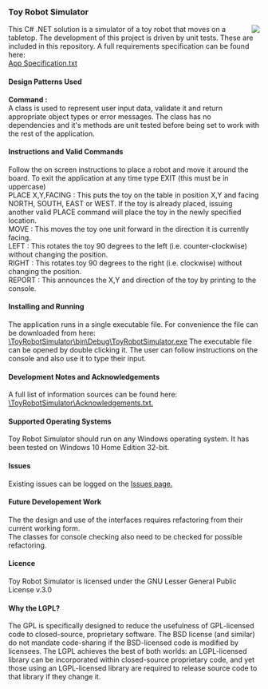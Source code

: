 <h3>Toy Robot Simulator</h3>
<img src = "https://github.com/jeff1978/Toy-Robot-Simulator/blob/master/robot.jpg" align = right>
This C# .NET solution is a simulator of a toy robot that moves on a tabletop. The development of this project is driven by unit tests. These are included in this repository. A full requirements specification can be found here:<br><a href = "https://github.com/jeff1978/Toy-Robot-Simulator/blob/master/ToyRobotSimulator/App%20Specification.txt">App Specification.txt</a>
<br><h4>Design Patterns Used</h4>
<b>Command :</b>
<br>A class is used to represent user input data, validate it and return appropriate object types or error messages. The class has no dependencies and it's methods are unit tested before being set to work with the rest of the application.
<h4>Instructions and Valid Commands</h4>
Follow the on screen instructions to place a robot and move it around the board. To exit the application at any time type EXIT (this must be in uppercase)
<br>PLACE X,Y,FACING : This puts the toy on the table in position X,Y and facing NORTH, SOUTH, EAST or WEST. If the toy is already placed, issuing another valid PLACE command will place the toy in the newly specified location.
<br>MOVE : This moves the toy one unit forward in the direction it is currently facing.
<br>LEFT : This rotates the toy 90 degrees to the left (i.e. counter-clockwise) without changing the position.
<br>RIGHT : This rotates toy 90 degrees to the right (i.e. clockwise) without changing the position.
<br>REPORT : This announces the X,Y and direction of the toy by printing to the console.
<h4>Installing and Running</h4>
The application runs in a single executable file. For convenience the file can be downloaded from here: <a href = "https://github.com/jeff1978/Toy-Robot-Simulator/blob/master/ToyRobotSimulator/bin/Debug/ToyRobotSimulator.exe">\ToyRobotSimulator\bin\Debug\ToyRobotSimulator.exe</a> The executable file can be opened by double clicking it. The user can follow instructions on the console and also use it to type their input.
<h4>Development Notes and Acknowledgements</h4>
A full list of information sources can be found here: <a href = "https://github.com/jeff1978/Toy-Robot-Simulator/blob/master/ToyRobotSimulator/Acknowledgements.txt">\ToyRobotSimulator\Acknowledgements.txt.</a>
<h4>Supported Operating Systems</h4>
Toy Robot Simulator should run on any Windows operating system. It has been tested on Windows 10 Home Edition 32-bit.
<h4>Issues</h4>
Existing issues can be logged on the <a href = "https://github.com/jeff1978/Toy-Robot-Simulator/issues">Issues page.</a>
<h4>Future Developement Work</h4>
The the design and use of the interfaces requires refactoring from their current working form.<br>The classes for console checking also need to be checked for possible refactoring.
<h4>Licence</h4>
Toy Robot Simulator is licensed under the GNU Lesser General Public License v.3.0
<h4>Why the LGPL?</h4>
The GPL is specifically designed to reduce the usefulness of GPL-licensed code to closed-source, proprietary software. The BSD license (and similar) do not mandate code-sharing if the BSD-licensed code is modified by licensees. The LGPL achieves the best of both worlds: an LGPL-licensed library can be incorporated within closed-source proprietary code, and yet those using an LGPL-licensed library are required to release source code to that library if they change it.
